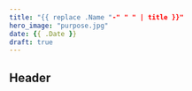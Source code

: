 ```yaml
---
title: "{{ replace .Name "-" " " | title }}"
hero_image: "purpose.jpg"
date: {{ .Date }}
draft: true
---
```


## Header